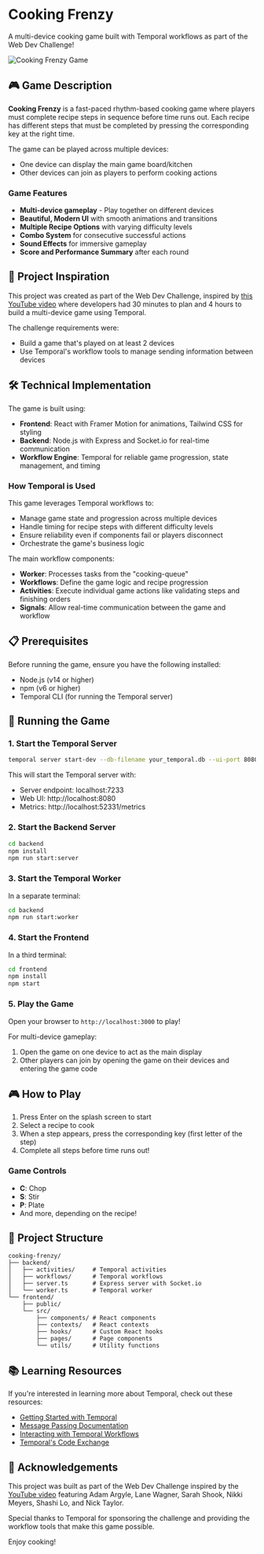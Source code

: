 # Cooking Frenzy

A multi-device cooking game built with Temporal workflows as part of the Web Dev Challenge!

![Cooking Frenzy Game](frontend/src/assets/logo.png)

## 🎮 Game Description

**Cooking Frenzy** is a fast-paced rhythm-based cooking game where players must complete recipe steps in sequence before time runs out. Each recipe has different steps that must be completed by pressing the corresponding key at the right time.

The game can be played across multiple devices:
- One device can display the main game board/kitchen
- Other devices can join as players to perform cooking actions

### Game Features

- **Multi-device gameplay** - Play together on different devices
- **Beautiful, Modern UI** with smooth animations and transitions
- **Multiple Recipe Options** with varying difficulty levels
- **Combo System** for consecutive successful actions
- **Sound Effects** for immersive gameplay
- **Score and Performance Summary** after each round

## 🧠 Project Inspiration

This project was created as part of the Web Dev Challenge, inspired by [this YouTube video](https://www.youtube.com/watch?v=ftYmXoH0V5I) where developers had 30 minutes to plan and 4 hours to build a multi-device game using Temporal.

The challenge requirements were:
- Build a game that's played on at least 2 devices
- Use Temporal's workflow tools to manage sending information between devices

## 🛠️ Technical Implementation

The game is built using:

- **Frontend**: React with Framer Motion for animations, Tailwind CSS for styling
- **Backend**: Node.js with Express and Socket.io for real-time communication
- **Workflow Engine**: Temporal for reliable game progression, state management, and timing

### How Temporal is Used

This game leverages Temporal workflows to:
- Manage game state and progression across multiple devices
- Handle timing for recipe steps with different difficulty levels
- Ensure reliability even if components fail or players disconnect
- Orchestrate the game's business logic

The main workflow components:
- **Worker**: Processes tasks from the "cooking-queue"
- **Workflows**: Define the game logic and recipe progression
- **Activities**: Execute individual game actions like validating steps and finishing orders
- **Signals**: Allow real-time communication between the game and workflow

## 📋 Prerequisites

Before running the game, ensure you have the following installed:
- Node.js (v14 or higher)
- npm (v6 or higher)
- Temporal CLI (for running the Temporal server)

## 🚀 Running the Game

### 1. Start the Temporal Server

```bash
temporal server start-dev --db-filename your_temporal.db --ui-port 8080
```

This will start the Temporal server with:
- Server endpoint: localhost:7233
- Web UI: http://localhost:8080
- Metrics: http://localhost:52331/metrics

### 2. Start the Backend Server

```bash
cd backend
npm install
npm run start:server
```

### 3. Start the Temporal Worker

In a separate terminal:
```bash
cd backend
npm run start:worker
```

### 4. Start the Frontend

In a third terminal:
```bash
cd frontend
npm install
npm start
```

### 5. Play the Game

Open your browser to `http://localhost:3000` to play!

For multi-device gameplay:
1. Open the game on one device to act as the main display
2. Other players can join by opening the game on their devices and entering the game code

## 🎮 How to Play

1. Press Enter on the splash screen to start
2. Select a recipe to cook
3. When a step appears, press the corresponding key (first letter of the step)
4. Complete all steps before time runs out!

### Game Controls

- **C**: Chop
- **S**: Stir
- **P**: Plate
- And more, depending on the recipe!

## 🧪 Project Structure

```
cooking-frenzy/
├── backend/
│   ├── activities/     # Temporal activities
│   ├── workflows/      # Temporal workflows
│   ├── server.ts       # Express server with Socket.io
│   └── worker.ts       # Temporal worker
└── frontend/
    ├── public/
    └── src/
        ├── components/ # React components
        ├── contexts/   # React contexts
        ├── hooks/      # Custom React hooks
        ├── pages/      # Page components
        └── utils/      # Utility functions
```

## 📚 Learning Resources

If you're interested in learning more about Temporal, check out these resources:

- [Getting Started with Temporal](https://learn.temporal.io/getting_started/)
- [Message Passing Documentation](https://docs.temporal.io/develop/typescript/message-passing)
- [Interacting with Temporal Workflows](https://learn.temporal.io/courses/interactive_workflows/)
- [Temporal's Code Exchange](https://temporal.io/code-exchange)

## 🙏 Acknowledgements

This project was built as part of the Web Dev Challenge inspired by the [YouTube video](https://www.youtube.com/watch?v=ftYmXoH0V5I) featuring Adam Argyle, Lane Wagner, Sarah Shook, Nikki Meyers, Shashi Lo, and Nick Taylor.

Special thanks to Temporal for sponsoring the challenge and providing the workflow tools that make this game possible.

Enjoy cooking! 